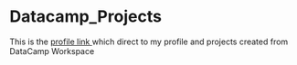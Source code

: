 # Datacamp_Projects

This is the 
<a href="https://app.datacamp.com/profile/giabao171197"> profile link </a> 
which direct to my profile and projects created from DataCamp Workspace
